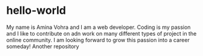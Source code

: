 # hello-world

My name is Amina Vohra and I am a web developer.  Coding is my passion and I like to contribute on adn work on many different types of project in the online community.  I am looking forward to grow this passion into a career someday!
Another repository
